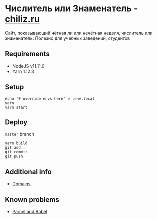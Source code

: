 # Числитель или Знаменатель - [chiliz.ru](https://chiliz.ru/)
Сайт, показывающий чётная ли или нечётная неделя, числитель или знаменатель. Полезно для учебных заведений, студентов

## Requirements

* NodeJS v11.11.0
* Yarn 1.12.3

## Setup

```
echo '# override envs here' > .env.local
yarn
yarn start
```

## Deploy

`master` branch

```
yarn build
git add .
git commit
git push
```

## Additional info

* [Domains](wiki/domains.md)

## Known problems

* [Parcel and Babel](wiki/problems/parcel.md)
